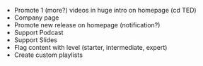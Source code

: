 - Promote 1 (more?) videos in huge intro on homepage (cd TED)
- Company page
- Promote new release on homepage (notification?)
- Support Podcast
- Support Slides
- Flag content with level (starter, intermediate, expert)
- Create custom playlists
